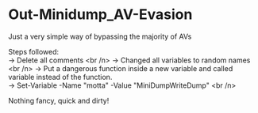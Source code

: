 # Out-Minidump_AV-Evasion

Just a very simple way of bypassing the majority of AVs

Steps followed: <br />
  -> Delete all comments <br /n>
  -> Changed all variables to random names <br /n>
  -> Put a dangerous function inside a new variable and called variable instead of the function. <br />
      -> Set-Variable -Name "motta" -Value "MiniDumpWriteDump" <br /n>

Nothing fancy, quick and dirty!
